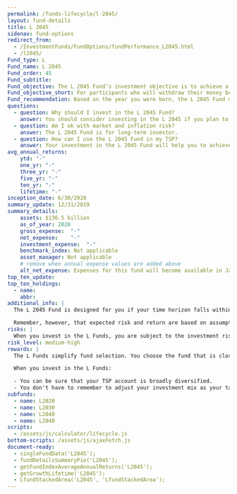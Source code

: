```yaml
---
permalink: /funds-lifecycle/l-2045/
layout: fund-details
title: L 2045
sidenav: fund-options
redirect_from:
  - /InvestmentFunds/FundOptions/fundPerformance_L2045.html
  - /l2045/
Fund_type: L
Fund_name: L 2045
Fund_order: 45
Fund_subtitle:
Fund_objective: The L 2045 Fund’s investment objective is to achieve a high level of growth with a low emphasis on preservation of assets. The Fund's allocation in the G, F, C, S, and I Funds is adjusted quarterly. The L 2045 Fund will roll into the L Income Fund automatically in July 2045 when its allocation becomes the same as the allocation of the L Income Fund.
Fund_objective_short: For participants who will withdraw their money beginning 2043 through 2047.
Fund_recommendation: Based on the year you were born, the L 2045 Fund may be a good choice for you because you could have decades until retirement and can ride out any fluctuations in the market.
questions:
  - question: Why should I invest in the L 2045 Fund?
    answer: You should consider investing in the L 2045 if you plan to withdraw from your account between 2043 – 2047.
  - question: Am I ok with market and inflation risk?
    answer: The L 2045 Fund is for long-term investor.
  - question: How can I use the L 2045 Fund in my TSP?
    answer: Your investment in the L 2045 Fund will help you to achieve the best expected return for the amount of expected risk that is appropriate for your time horizon. The L 2045 Fund makes the investing process easy for you because you do not have to figure out how to diversify your account or how and when to rebalance - it’s done for you.
avg_annual_returns:
    ytd: "-"
    one_yr: "-"
    three_yr: "-"
    five_yr: "-"
    ten_yr: "-"
    lifetime: "-"
inception_date: 6/30/2020
summary_update: 12/31/2019
summary_details:
    assets: $136.5 billion
    as_of_year: 2020
    gross_expense:  "-"
    net_expense:    "-"
    investment_expense:  "-"
    benchmark_index: Not applicable
    asset_manager: Not applicable
    # remove when annual expense values are added above
    alt_net_expense: Expenses for this fund will become available in January 2021.
top_ten_update:
top_ten_holdings:
  - name:
    abbr:
additional_info: |
  The L 2045 Fund is designed for you if your time horizon falls within the 2043 through 2047 range. The asset allocation of this fund is adjusted quarterly, moving to a more conservative mix, gradually approaching that of the L Income Fund. Between quarterly adjustments, the asset allocation of the L 2045 Fund is maintained through daily rebalancing to the fund’s target allocation.

  Remember, however, that expected risk and return are based on assumptions about future economic conditions and investment performance. There is no guaranteed rate of return for any period, either short-term or long-term. For the fund’s historical returns, visit [Share Price History]({{ site.baseurl }}/fund-performance/share-price-history/). Past performance does not guarantee future results.
risks: |
  When you invest in the L Funds, you are subject to the investment risks associated with the G, F, C, S, and I funds. Your account is not guaranteed against loss. The L Funds can have periods of gain and loss, just as the individual TSP funds do.
risk_level: medium-high
rewards: |
  The L Funds simplify fund selection. You choose the fund that is closest to your target date (or, if your target date falls between the target dates that are offered, you can split your account between the two target date funds closest to your time horizon).

  When you invest in the L Funds:

  - You can be sure that your TSP account is broadly diversified.
  - You don't have to remember to adjust your investment mix as your target date approaches - it's done for you.
subfunds:
  - name: L2020
  - name: L2030
  - name: L2040
  - name: L2040
scripts:
  - /assets/js/calculator/lifecycle.js
bottom-scripts: /assets/js/ajaxFetch.js
document-ready:
  - singleFundData('L2045');
  - fundDetailsSummaryPie('L2045');
  - getFundIndexAverageAnnualReturns('L2045');
  - getGrowthLifetime('L2045');
  - LfundStackedArea('L2045', 'LfundStackedArea');
---
```


